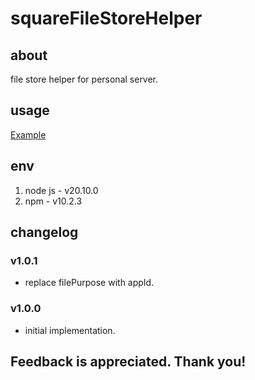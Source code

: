 # squareFileStoreHelper

## about

file store helper for personal server.

## usage

[Example](./example.js)

## env

1. node js - v20.10.0
2. npm - v10.2.3

## changelog

### v1.0.1

- replace filePurpose with appId.

### v1.0.0

- initial implementation.

## Feedback is appreciated. Thank you!
